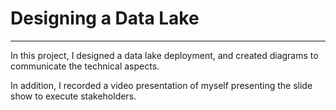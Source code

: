 # Designing a Data Lake
***
In this project, I designed a data lake deployment, and created diagrams to communicate the technical aspects. 

In addition, I recorded a video presentation of myself presenting the slide show to execute stakeholders.
